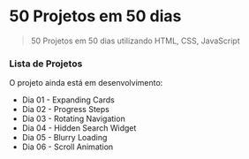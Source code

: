 # 50 Projetos em 50 dias


> 50 Projetos em 50 dias utilizando HTML, CSS, JavaScript

### Lista de Projetos

O projeto ainda está em desenvolvimento:
- Dia 01 - Expanding Cards
- Dia 02 - Progress Steps
- Dia 03 - Rotating Navigation 
- Dia 04 - Hidden Search Widget
- Dia 05 - Blurry Loading
- Dia 06 - Scroll Animation 
